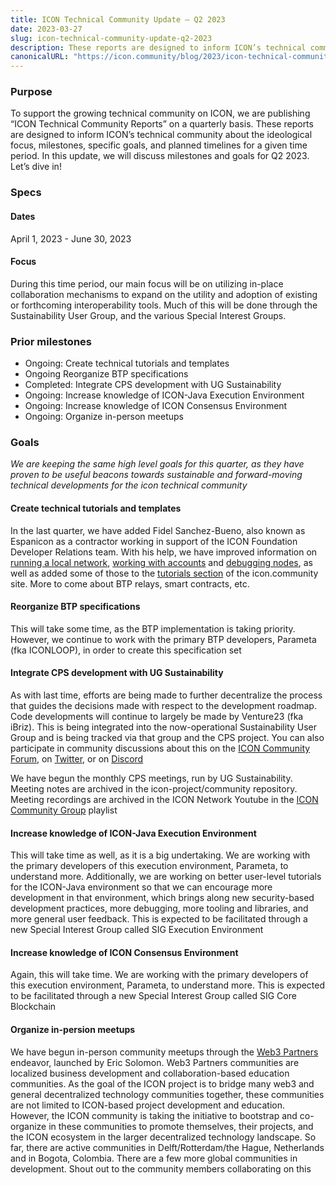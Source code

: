```yaml
---
title: ICON Technical Community Update – Q2 2023
date: 2023-03-27
slug: icon-technical-community-update-q2-2023
description: These reports are designed to inform ICON’s technical community about the ideological focus, milestones, specific goals, and planned timelines for a given time period. In this update, we will discuss milestones and goals for Q2 2023. 
canonicalURL: "https://icon.community/blog/2023/icon-technical-community-update-q2-2023/"
---
```


### Purpose

To support the growing technical community on ICON, we are publishing “ICON Technical Community Reports” on a quarterly basis. These reports are designed to inform ICON’s technical community about the ideological focus, milestones, specific goals, and planned timelines for a given time period. In this update, we will discuss milestones and goals for Q2 2023. Let’s dive in!

### Specs

#### Dates

April 1, 2023 - June 30, 2023

#### Focus

During this time period, our main focus will be on utilizing in-place collaboration mechanisms to expand on the utility and adoption of existing or forthcoming interoperability tools. Much of this will be done through the Sustainability User Group, and the various Special Interest Groups.

### Prior milestones

- Ongoing: Create technical tutorials and templates
- Ongoing Reorganize BTP specifications
- Completed: Integrate CPS development with UG Sustainability
- Ongoing: Increase knowledge of ICON-Java Execution Environment
- Ongoing: Increase knowledge of ICON Consensus Environment
- Ongoing: Organize in-person meetups

### Goals

*We are keeping the same high level goals for this quarter, as they have proven to be useful beacons towards sustainable and forward-moving technical developments for the icon technical community* 

#### Create technical tutorials and templates

In the last quarter, we have added Fidel Sanchez-Bueno, also known as Espanicon as a contractor working in support of the ICON Foundation Developer Relations team. With his help, we have improved information on [running a local network](https://docs.icon.community/getting-started/how-to-run-a-local-network), [working with accounts](https://docs.icon.community/getting-started/how-to-create-a-wallet-account) and [debugging nodes](https://docs.icon.community/support/advanced-topics/validator-nodes/how-to-check-if-a-validator-is-missing-blocks), as well as added some of those to the [tutorials section](https://icon.community/tutorials/) of the icon.community site. More to come about BTP relays, smart contracts, etc.

#### Reorganize BTP specifications

This will take some time, as the BTP implementation is taking priority. However, we continue to work with the primary BTP developers, Parameta (fka ICONLOOP), in order to create this specification set

#### Integrate CPS development with UG Sustainability

As with last time, efforts are being made to further decentralize the process that guides the decisions made with respect to the development roadmap. Code developments will continue to largely be made by Venture23 (fka iBriz). This is being integrated into the now-operational Sustainability User Group and is being tracked via that group and the CPS project. You can also participate in community discussions about this on the [ICON Community Forum](https://forum.icon.community/), on [Twitter](https://twitter.com/iconcps/), or on [Discord](https://discord.com/channels/880651922682560582/1043189700103516180)

We have begun the monthly CPS meetings, run by UG Sustainability. Meeting notes are archived in the icon-project/community repository. Meeting recordings are archived in the ICON Network Youtube in the [ICON Community Group](https://www.youtube.com/watch?v=PYT6COdQVYA&list=PLV_LTOH3l7ItM7IA8MEdmrNgUGsKxk9T9) playlist

#### Increase knowledge of ICON-Java Execution Environment

This will take time as well, as it is a big undertaking. We are working with the primary developers of this execution environment, Parameta, to understand more. Additionally, we are working on better user-level tutorials for the ICON-Java environment so that we can encourage more development in that environment, which brings along new security-based development practices, more debugging, more tooling and libraries, and more general user feedback. This is expected to be facilitated through a new Special Interest Group called SIG Execution Environment

#### Increase knowledge of ICON Consensus Environment

Again, this will take time. We are working with the primary developers of this execution environment, Parameta, to understand more. This is expected to be facilitated through a new Special Interest Group called SIG Core Blockchain

#### Organize in-persion meetups

We have begun in-person community meetups through the [Web3 Partners](https://web3partners.community/) endeavor, launched by Eric Solomon. Web3 Partners communities are localized business development and collaboration-based education communities. As the goal of the ICON project is to bridge many web3 and general decentralized technology communities together, these communities are not limited to ICON-based project development and education. However, the ICON community is taking the initiative to bootstrap and co-organize in these communities to promote themselves, their projects, and the ICON ecosystem in the larger decentralized technology landscape. So far, there are active communities in Delft/Rotterdam/the Hague, Netherlands and in Bogota, Colombia. There are a few more global communities in development. Shout out to the community members collaborating on this
